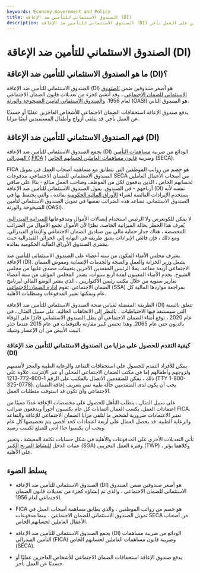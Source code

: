 ```yaml
---
keywords: Economy,Government and Policy
title: الصندوق الاستئماني للتأمين ضد الإعاقة (DI)
description: الصندوق الاستئماني للتأمين ضد الإعاقة (DI) هو واحد من صندوقين للضمان الاجتماعي يدفعان مزايا للأفراد غير القادرين على العمل بأجر.
---
```


# الصندوق الاستئماني للتأمين ضد الإعاقة (DI)
## ما هو الصندوق الاستئماني للتأمين ضد الإعاقة (DI)؟

الصندوق الاستئماني للتأمين ضد الإعاقة (DI) هو أصغر صندوقين ضمن [الصندوق الاستئماني للضمان الاجتماعي](/social-security-trust-fund) ، وقد أُنشئ كجزء من تعديلات قانون الضمان الاجتماعي لعام 1956. [والصندوق الاستئماني لتأمين الشيخوخة والورثة](/old-age-and-survivors-insurance-trust-fund) (OASI) هو الصندوق الثاني.

يدفع صندوق الإعاقة استحقاقات الضمان الاجتماعي للأشخاص العاجزين عقليًا أو جسديًا عن العمل بأجر. قد يتلقى أزواج وأطفال المستفيدين أيضًا مزايا.

## فهم الصندوق الاستئماني للتأمين ضد الإعاقة (DI)

يجمع الصندوق الاستئماني للتأمين ضد الإعاقة (DI) الودائع من ضريبة [مساهمات التأمين الفيدرالي (](/fica) [FICA](/fica) ) وضريبة [قانون مساهمات العاملين لحسابهم الخاص](/seca) (SECA).

FICA هو خصم من رواتب الموظفين التي تتطابق مع مساهمة أصحاب العمل في تمويل الصندوق الاستئماني للضمان الاجتماعي. مدفوعات SECA من أصحاب الأعمال العاملين لحسابهم الخاص ، الذين يدفعون لكل من الموظف وصاحب العمل مبالغ - بناءً على صافي أرباحهم - في الصندوق. يمول الصندوق الاستئماني للتأمين ضد الإعاقة (DI) نفسه لأنه يستخدم الإيرادات الفائضة لشراء [الأوراق المالية الحكومية](/governmentsecurity) بفائدة ، والتي يحتفظ بها في الصندوق الاستئماني. تساعد هذه الضرائب نفسها في تمويل الصندوق الاستئماني لتأمين الشيخوخة والورثة (OASI).

لا يمكن للكونغرس ولا الرئيس استخدام إيصالات الأموال ومدفوعاتها [للميزانية الفيدرالية](/federal-budget). يُعرف هذا الحظر بحالة الميزانية الخاصة. نظرًا لأن الأموال تجمع الأموال من الضرائب المخصصة ، هناك جدار حماية مالي بين صناديق الضمان الاجتماعي والإنفاق الفيدرالي. ومع ذلك ، فإن فائض الإيرادات يشق طريقه في النهاية إلى الخزائن الفيدرالية حيث يشتري الصندوق الأوراق المالية الحكومية بفائدة.

يشرف مجلس الأمناء المكون من ستة أعضاء على الصندوق الاستئماني للتأمين ضد الإعاقة (DI). يشغل وزير الخزانة والعمل والصحة والخدمات الإنسانية ومفوض الضمان الاجتماعي أربعة مقاعد. يملأ الرئيس المقعدين الآخرين بتعيينات مصدق عليها من مجلس الشيوخ. يخدم الأمناء المعينون لمدة أربع سنوات. يصدر المجلس المؤلف من ستة أعضاء تقارير سنوية من خلال مكتب رئيس الاكتواريين ، الذي ينشر الوضع المالي لبرنامج الضمان الاجتماعي. تقوم [إدارة الضمان الاجتماعي](/ssa) (SSA) بمراجعة مواردها المالية كل عام ويمكنها تغيير المدفوعات ومتطلبات الأهلية.

الطريقة المفضلة لقياس صحة الصندوق الاستئماني للتأمين ضد الإعاقة (DI) تتعلق بالسنة التي سيستنفد فيها الاحتياطيات ، بالنظر إلى الاتجاهات الحالية. على سبيل المثال ، في عام 2020 ، توقع أمناء الضمان الاجتماعي أن يظل الصندوق الاستئماني قادرًا على الوفاء بالديون حتى عام 2065. وهذا تحسن كبير مقارنة بالتوقعات في عام 2015 عندما حذر البيت الأبيض من أن الإعسار وشيك.

### كيفية التقدم للحصول على مزايا من الصندوق الاستئماني للتأمين ضد الإعاقة (DI)

يمكن للأفراد التقدم للحصول على استحقاقات التقاعد والرعاية الطبية والعجز لأنفسهم ولزوجهم وأطفالهم إما في مكتب الضمان الاجتماعي المحلي أو عبر الإنترنت. علاوة على ذلك ، يمكن للمتقدمين الاتصال بالمكتب على الرقم 1-800-772-1213 (TTY 1-800-325-0778). يجب أن يكون لدى المتقدمين حالة طبية تفي بتعريف إعاقة الضمان الاجتماعي وأن تكون قد استوفت متطلبات العمل.

على سبيل المثال ، يتطلب التأهل للحصول على مخصصات الإعاقة عددًا معينًا من اعتمادات العمل. يكسب العمال ائتمانات كل عام يكسبون أجوراً ويدفعون ضرائب FICA. تعتبر الاعتمادات ضرورية لشخص ما لتلقي مزايا الضمان الاجتماعي للإعاقة والتقاعد والرعاية الطبية. قد يحصل العمال على أربعة اعتمادات كحد أقصى يتم تخصيصها كل عام ويجب أن يكسبوا حدًا أدنى للمبلغ لكسب رصيد.

تأتي التعديلات الأخرى على المدفوعات والأهلية في شكل حسابات تكلفة المعيشة ، وتغيير عتبات الدخل [للنشاط المربح الكبير](/substantialgainfulactivity) (SGA) وفترة العمل التجريبي (TWP) ، وكلاهما يؤثر على الأهلية.

## يسلط الضوء

- الصندوق الاستئماني للتأمين ضد الإعاقة (DI) هو أصغر صندوقين ضمن الصندوق الاستئماني للضمان الاجتماعي ، والذي تم إنشاؤه كجزء من تعديلات قانون الضمان الاجتماعي لعام 1956.

- FICA هو خصم من رواتب الموظفين ، والذي يطابق مساهمة أصحاب العمل في تمويل الصندوق الاستئماني للضمان الاجتماعي ، بينما مدفوعات SECA من أصحاب الأعمال العاملين لحسابهم الخاص.

- يجمع الصندوق الاستئماني للتأمين ضد الإعاقة (DI) الودائع من ضريبة مساهمات التأمين الفيدرالي (FICA) وضريبة قانون مساهمات العاملين لحسابهم الخاص (SECA).

- يدفع صندوق الإعاقة استحقاقات الضمان الاجتماعي للأشخاص العاجزين عقليًا أو جسديًا عن العمل بأجر.

